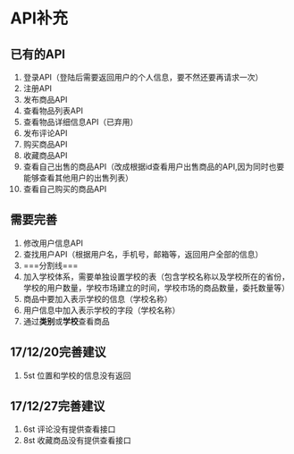 # API补充

## 已有的API

1. 登录API（登陆后需要返回用户的个人信息，要不然还要再请求一次）
1. 注册API
1. 发布商品API
1. 查看物品列表API
1. 查看物品详细信息API（已弃用）
1. 发布评论API
1. 购买商品API
1. 收藏商品API
1. 查看自己出售的商品API（改成根据id查看用户出售商品的API,因为同时也要能够查看其他用户的出售列表）
1. 查看自己购买的商品API

## 需要完善

1. 修改用户信息API
1. 查找用户API（根据用户名，手机号，邮箱等，返回用户全部的信息）
1. ===分割线===
1. 加入学校体系，需要单独设置学校的表（包含学校名称以及学校所在的省份，学校的用户数量，学校市场建立的时间，学校市场的商品数量，委托数量等）
1. 商品中要加入表示学校的信息（学校名称）
1. 用户信息中加入表示学校的字段（学校名称）
1. 通过**类别**或**学校**查看商品

## 17/12/20完善建议
1. 5st 位置和学校的信息没有返回

## 17/12/27完善建议
1. 6st 评论没有提供查看接口
1. 8st 收藏商品没有提供查看接口